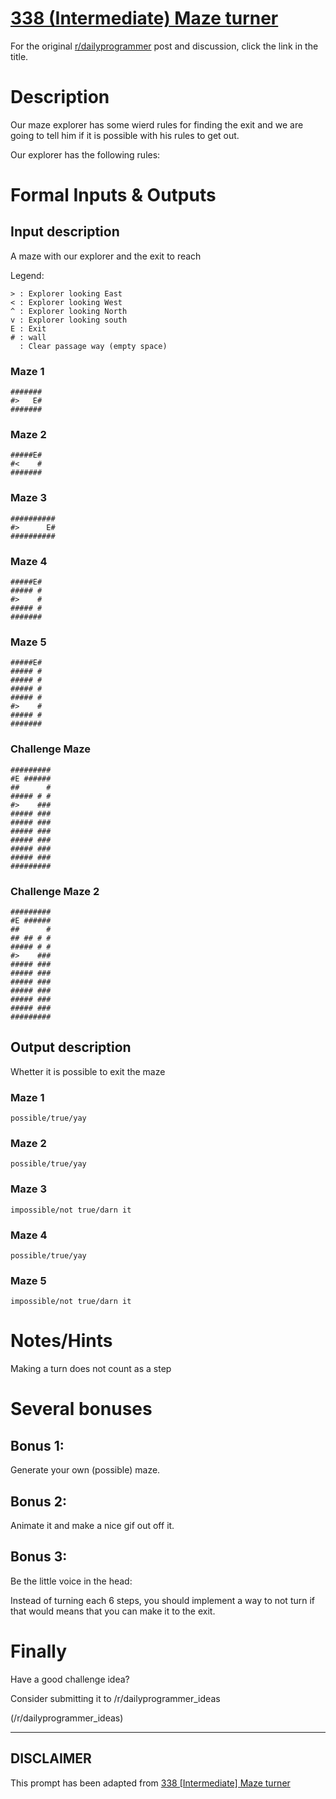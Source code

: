 # [338 (Intermediate) Maze turner](https://www.reddit.com/r/dailyprogrammer/comments/7aae56/20171102_challenge_338_intermediate_maze_turner/)

For the original [r/dailyprogrammer](https://www.reddit.com/r/dailyprogrammer/) post and discussion, click the link in the title.

# Description
Our maze explorer has some wierd rules for finding the exit and we are going to tell him if it is possible with his rules to get out.

Our explorer has the following rules:

# Formal Inputs & Outputs
## Input description
A maze with our explorer and the exit to reach

Legend: 


```
> : Explorer looking East
< : Explorer looking West
^ : Explorer looking North
v : Explorer looking south
E : Exit
# : wall
  : Clear passage way (empty space)
```
### Maze 1

```
#######
#>   E#
#######
```
### Maze 2

```
#####E#
#<    #
#######
```
### Maze 3

```
##########
#>      E#
##########
```
### Maze 4

```
#####E#
##### #
#>    #
##### #
#######
```
### Maze 5

```
#####E#
##### #
##### #
##### #
##### #
#>    #
##### #
#######
```
### Challenge Maze

```
#########
#E ######
##      #
##### # #
#>    ###
##### ###
##### ###
##### ###
##### ###
##### ###
##### ###
#########
```
### Challenge Maze 2

```
#########
#E ######
##      #
## ## # #
##### # #
#>    ###
##### ###
##### ###
##### ###
##### ###
##### ###
##### ###
#########
```
## Output description
Whetter it is possible to exit the maze 

### Maze 1

```
possible/true/yay
```
### Maze 2

```
possible/true/yay
```
### Maze 3

```
impossible/not true/darn it
```
### Maze 4

```
possible/true/yay
```
### Maze 5

```
impossible/not true/darn it
```
# Notes/Hints
Making a turn does not count as a step

# Several bonuses
## Bonus 1:
Generate your own (possible) maze.

## Bonus 2:
Animate it and make a nice gif out off it.

## Bonus 3:
Be the little voice in the head:

Instead of turning each 6 steps, you should implement a way to not turn if that would means that you can make it to the exit.

# Finally
Have a good challenge idea?

Consider submitting it to /r/dailyprogrammer_ideas

(/r/dailyprogrammer_ideas)

----
## **DISCLAIMER**
This prompt has been adapted from [338 [Intermediate] Maze turner](https://www.reddit.com/r/dailyprogrammer/comments/7aae56/20171102_challenge_338_intermediate_maze_turner/
)
